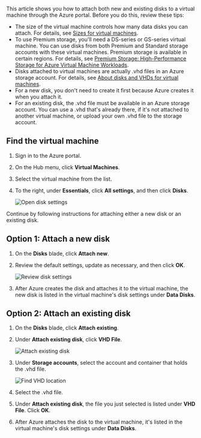 

This article shows you how to attach both new and existing disks to a virtual machine through the Azure portal. Before you do this, review these tips:

- The size of the virtual machine controls how many data disks you can attach. For details, see [Sizes for virtual machines](../articles/virtual-machines/virtual-machines-linux-sizes.md).
- To use Premium storage, you'll need a DS-series or GS-series virtual machine. You can use disks from both Premium and Standard storage accounts with these virtual machines. Premium storage is available in certain regions. For details, see [Premium Storage: High-Performance Storage for Azure Virtual Machine Workloads](../articles/storage/storage-premium-storage-preview-portal.md).
- Disks attached to virtual machines are actually .vhd files in an Azure storage account. For details, see [About disks and VHDs for virtual machines](../articles/virtual-machines/virtual-machines-linux-about-disks-vhds.md).
- For a new disk, you don't need to create it first because Azure creates it when you attach it.
- For an existing disk, the .vhd file must be available in an Azure storage account. You can use a .vhd that's already there, if it's not attached to another virtual machine, or upload your own .vhd file to the storage account.

## Find the virtual machine

1. Sign in to the Azure portal.

2. On the Hub menu, click **Virtual Machines**.

3.	Select the virtual machine from the list.

4. To the right, under **Essentials**, click **All settings**, and then click **Disks**.

	![Open disk settings](./media/virtual-machines-common-attach-disk-portal/find-disk-settings.png)

Continue by following instructions for attaching either a new disk or an existing disk.

## Option 1: Attach a new disk

1.	On the **Disks** blade, click **Attach new**.

2.	Review the default settings, update as necessary, and then click **OK**.

 	![Review disk settings](./media/virtual-machines-common-attach-disk-portal/attach-new.png)

3.	After Azure creates the disk and attaches it to the virtual machine, the new disk is listed in the virtual machine's disk settings under **Data Disks**.

## Option 2: Attach an existing disk

1.	On the **Disks** blade, click **Attach existing**.

2.	Under **Attach existing disk**, click **VHD File**.

	![Attach existing disk](./media/virtual-machines-common-attach-disk-portal/attach-existing.png)

3.	Under **Storage accounts**, select the account and container that holds the .vhd file.

	![Find VHD location](./media/virtual-machines-common-attach-disk-portal/find-storage-container.png)

4.	Select the .vhd file.

5.	Under **Attach existing disk**, the file you just selected is listed under **VHD File**. Click **OK**.

6.	After Azure attaches the disk to the virtual machine, it's listed in the virtual machine's disk settings under **Data Disks**.




